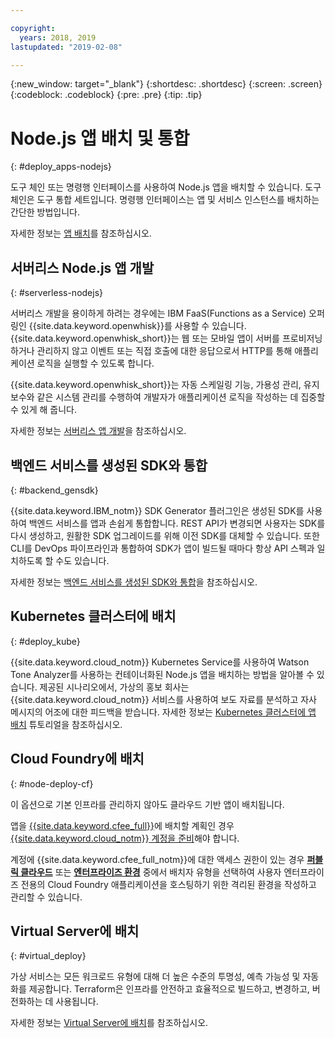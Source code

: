 ```yaml
---

copyright:
  years: 2018, 2019
lastupdated: "2019-02-08"

---
```

{:new_window: target="_blank"}
{:shortdesc: .shortdesc}
{:screen: .screen}
{:codeblock: .codeblock}
{:pre: .pre}
{:tip: .tip}

# Node.js 앱 배치 및 통합
{: #deploy_apps-nodejs}

도구 체인 또는 명령행 인터페이스를 사용하여 Node.js 앱을 배치할 수 있습니다. 도구 체인은 도구 통합 세트입니다. 명령행 인터페이스는 앱 및 서비스 인스턴스를 배치하는 간단한 방법입니다.

자세한 정보는 [앱 배치](/docs/apps/dep-app-tool.html#deploying-apps)를 참조하십시오.

## 서버리스 Node.js 앱 개발
{: #serverless-nodejs}

서버리스 개발을 용이하게 하려는 경우에는 IBM FaaS(Functions as a Service) 오퍼링인 {{site.data.keyword.openwhisk}}를 사용할 수 있습니다. {{site.data.keyword.openwhisk_short}}는 웹 또는 모바일 앱이 서버를 프로비저닝하거나 관리하지 않고 이벤트 또는 직접 호출에 대한 응답으로서 HTTP를 통해 애플리케이션 로직을 실행할 수 있도록 합니다.

{{site.data.keyword.openwhisk_short}}는 자동 스케일링 기능, 가용성 관리, 유지보수와 같은 시스템 관리를 수행하여 개발자가 애플리케이션 로직을 작성하는 데 집중할 수 있게 해 줍니다.

자세한 정보는 [서버리스 앱 개발](/docs/apps/deploying/functions.html#serverless)을 참조하십시오.

## 백엔드 서비스를 생성된 SDK와 통합
{: #backend_gensdk}

{{site.data.keyword.IBM_notm}} SDK Generator 플러그인은 생성된 SDK를 사용하여 백엔드 서비스를 앱과 손쉽게 통합합니다. REST API가 변경되면 사용자는 SDK를 다시 생성하고, 원활한 SDK 업그레이드를 위해 이전 SDK를 대체할 수 있습니다. 또한 CLI를 DevOps 파이프라인과 통합하여 SDK가 앱이 빌드될 때마다 항상 API 스펙과 일치하도록 할 수도 있습니다.

자세한 정보는 [백엔드 서비스를 생성된 SDK와 통합](/docs/swift/backend/cli_sdkgen.html#sdkgen-cli)을 참조하십시오.

## Kubernetes 클러스터에 배치
{: #deploy_kube}

{{site.data.keyword.cloud_notm}} Kubernetes Service를 사용하여 Watson Tone Analyzer를 사용하는 컨테이너화된 Node.js 앱을 배치하는 방법을 알아볼 수 있습니다. 제공된 시나리오에서, 가상의 홍보 회사는 {{site.data.keyword.cloud_notm}} 서비스를 사용하여 보도 자료를 분석하고 자사 메시지의 어조에 대한 피드백을 받습니다. 자세한 정보는 [Kubernetes 클러스터에 앱 배치](/docs/containers/cs_tutorials_apps.html#cs_apps_tutorial) 튜토리얼을 참조하십시오.

## Cloud Foundry에 배치
{: #node-deploy-cf}

이 옵션으로 기본 인프라를 관리하지 않아도 클라우드 기반 앱이 배치됩니다. 

앱을 [{{site.data.keyword.cfee_full}}](/docs/cloud-foundry/index.html#about)에 배치할 계획인 경우 [{{site.data.keyword.cloud_notm}} 계정을 준비](/docs/cloud-foundry/prepare-account.html#prepare)해야 합니다.

계정에 {{site.data.keyword.cfee_full_notm}}에 대한 액세스 권한이 있는 경우 **[퍼블릭 클라우드](/docs/cloud-foundry-public/about-cf.html#about-cf)** 또는 **[엔터프라이즈 환경](/docs/cloud-foundry-public/cfee.html#cfee)** 중에서 배치자 유형을 선택하여 사용자 엔터프라이즈 전용의 Cloud Foundry 애플리케이션을 호스팅하기 위한 격리된 환경을 작성하고 관리할 수 있습니다. 

## Virtual Server에 배치
{: #virtual_deploy}

가상 서비스는 모든 워크로드 유형에 대해 더 높은 수준의 투명성, 예측 가능성 및 자동화를 제공합니다. Terraform은 인프라를 안전하고 효율적으로 빌드하고, 변경하고, 버전화하는 데 사용됩니다.

자세한 정보는 [Virtual Server에 배치](/docs/apps/vsi-deploy.html#vsi-deploy)를 참조하십시오.

